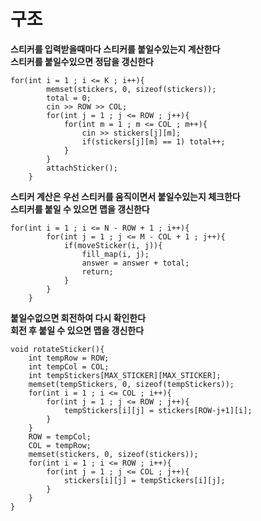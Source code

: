# 구조   
   
**스티커를 입력받을때마다 스티커를 붙일수있는지 계산한다**   
**스티커를 붙일수있으면 정답을 갱신한다**   
```
for(int i = 1 ; i <= K ; i++){
		memset(stickers, 0, sizeof(stickers));
		total = 0;
		cin >> ROW >> COL;
		for(int j = 1 ; j <= ROW ; j++){
			for(int m = 1 ; m <= COL ; m++){
				cin >> stickers[j][m];
				if(stickers[j][m] == 1) total++;
			}
		}
		attachSticker();
	}
```
   
**스티커 계산은 우선 스티커를 움직이면서 붙일수있는지 체크한다**   
**스티커를 붙일 수 있으면 맵을 갱신한다**   
```
for(int i = 1 ; i <= N - ROW + 1 ; i++){
		for(int j = 1 ; j <= M - COL + 1 ; j++){
			if(moveSticker(i, j)){
				fill_map(i, j);
				answer = answer + total;
				return;
			}
		}
	}
```
   
**붙일수없으면 회전하여 다시 확인한다**   
**회전 후 붙일 수 있으면 맵을 갱신한다**   
```
void rotateSticker(){
	int tempRow = ROW;
	int tempCol = COL;
	int tempStickers[MAX_STICKER][MAX_STICKER];
	memset(tempStickers, 0, sizeof(tempStickers));
	for(int i = 1 ; i <= COL ; i++){
		for(int j = 1 ; j <= ROW ; j++){
			tempStickers[i][j] = stickers[ROW-j+1][i];
		}
	}
	ROW = tempCol;
	COL = tempRow;
	memset(stickers, 0, sizeof(stickers));
	for(int i = 1 ; i <= ROW ; i++){
		for(int j = 1 ; j <= COL ; j++){
			stickers[i][j] = tempStickers[i][j];
		}
	}
}
```

